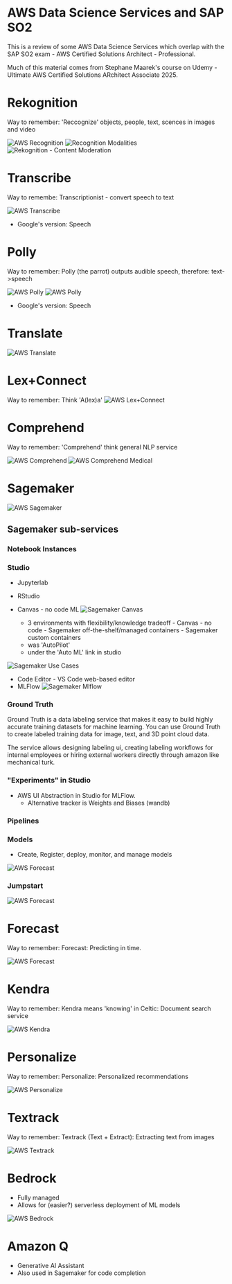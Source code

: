 # AWS Data Science Services and SAP SO2

This is a review of some AWS Data Science Services which overlap with the SAP SO2 exam - AWS
Certified Solutions Architect - Professional.

Much of this material comes from Stephane Maarek's course on Udemy - Ultimate AWS Certified
Solutions ARchitect Associate 2025.

# Rekognition
Way to remember: 'Reccognize' objects, people, text, scences in images and video

![AWS Recognition](images/aws_rekognition.png)
![Recognition Modalities](images/rekognition_modalities.png)
![Rekognition - Content Moderation](images/rekognition_content_moderation.png)

# Transcribe
Way to remembe: Transcriptionist - convert speech to text

![AWS Transcribe](images/aws_transcribe.png)

- Google's version: Speech

# Polly
Way to remember: Polly (the parrot) outputs audible speech, therefore: text->speech 

![AWS Polly](images/aws_polly.png) ![AWS Polly](images/aws_polly_lexicon_ssml.png)

- Google's version: Speech

# Translate

![AWS Translate](images/aws_translate.png)

# Lex+Connect
Way to remember: Think 'A(lex)a'
![AWS Lex+Connect](images/aws_lex_connect.png)

# Comprehend
Way to remember: 'Comprehend' think general NLP service

![AWS Comprehend](images/aws_comprehend.png)
![AWS Comprehend Medical](images/aws_comprehend_medical.png)

# Sagemaker

![AWS Sagemaker](images/aws_sagemaker.png)

## Sagemaker sub-services

### Notebook Instances

### Studio

- Jupyterlab
- RStudio
- Canvas - no code ML ![Sagemaker Canvas](images/sagemaker_canvas.png)

  - 3 environments with flexibility/knowledge tradeoff - Canvas - no code - Sagemaker
    off-the-shelf/managed containers - Sagemaker custom containers
  - was 'AutoPilot'
  - under the 'Auto ML' link in studio

![Sagemaker Use Cases](images/sagemaker_use_cases.png)

- Code Editor - VS Code web-based editor
- MLFlow ![Sagemaker Mlflow](images/sagemaker_mlflow.png)

### Ground Truth

Ground Truth is a data labeling service that makes it easy to build highly accurate training
datasets for machine learning. You can use Ground Truth to create labeled training data for image,
text, and 3D point cloud data.

The service allows designing labeling ui, creating labeling workflows for internal employees or
hiring external workers directly through amazon like mechanical turk.

### "Experiments" in Studio

- AWS UI Abstraction in Studio for MLFlow.
  - Alternative tracker is Weights and Biases (wandb)

### Pipelines

### Models

- Create, Register, deploy, monitor, and manage models

![AWS Forecast](images/sagemaker_models.png)

### Jumpstart

![AWS Forecast](images/sagemaker_jumpstart.png)

# Forecast
Way to remember: Forecast: Predicting in time.

![AWS Forecast](images/aws_forecast.png)

# Kendra
Way to remember: Kendra means 'knowing' in Celtic: Document search service

![AWS Kendra](images/aws_kendra.png)

# Personalize
Way to remember: Personalize: Personalized recommendations

![AWS Personalize](images/aws_personalize.png)

# Textrack
Way to remember: Textrack (Text + Extract): Extracting text from images

![AWS Textrack](images/aws_textract.png)

# Bedrock

- Fully managed
- Allows for (easier?) serverless deployment of ML models

![AWS Bedrock](images/aws_bedrock.png)

# Amazon Q

- Generative AI Assistant
- Also used in Sagemaker for code completion
